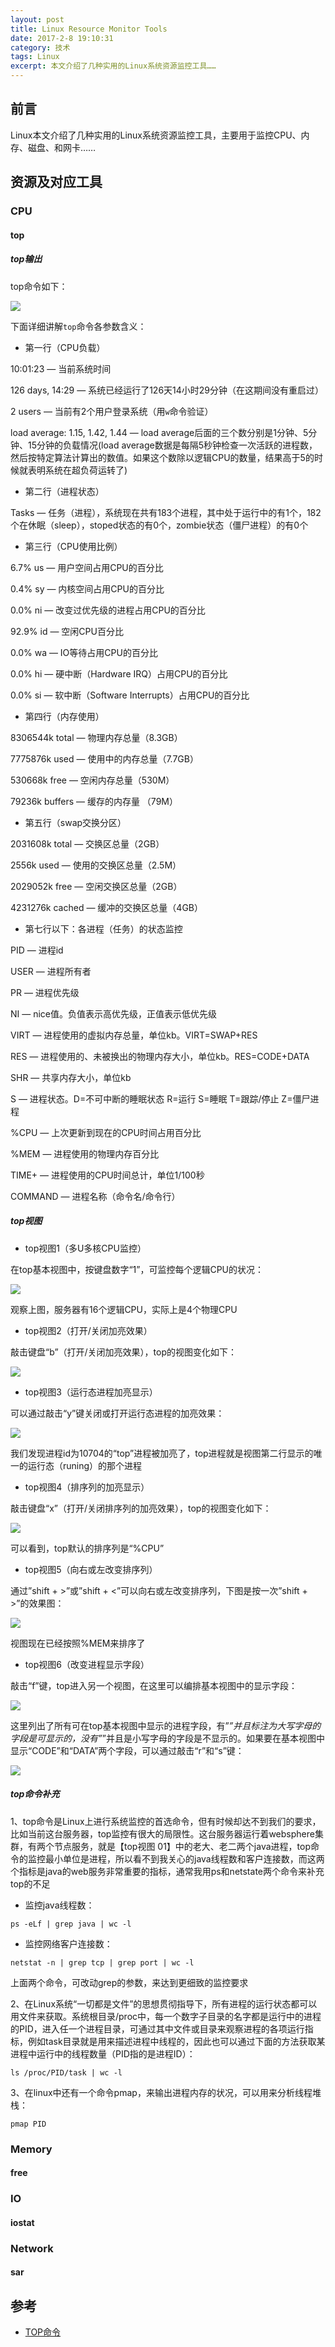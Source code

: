 ```yaml
---
layout: post
title: Linux Resource Monitor Tools
date: 2017-2-8 19:10:31
category: 技术
tags: Linux
excerpt: 本文介绍了几种实用的Linux系统资源监控工具……
---
```


## 前言

Linux本文介绍了几种实用的Linux系统资源监控工具，主要用于监控CPU、内存、磁盘、和网卡……

## 资源及对应工具

### CPU

#### top

##### top输出

top命令如下：

![](/public/img/resource_monitor/top.png)

下面详细讲解`top`命令各参数含义：

* 第一行（CPU负载）

10:01:23 — 当前系统时间

126 days, 14:29 — 系统已经运行了126天14小时29分钟（在这期间没有重启过）

2 users — 当前有2个用户登录系统（用`w`命令验证）

load average: 1.15, 1.42, 1.44 — load average后面的三个数分别是1分钟、5分钟、15分钟的负载情况(load average数据是每隔5秒钟检查一次活跃的进程数，然后按特定算法计算出的数值。如果这个数除以逻辑CPU的数量，结果高于5的时候就表明系统在超负荷运转了)

* 第二行（进程状态）

Tasks — 任务（进程），系统现在共有183个进程，其中处于运行中的有1个，182个在休眠（sleep），stoped状态的有0个，zombie状态（僵尸进程）的有0个

* 第三行（CPU使用比例）

6.7% us — 用户空间占用CPU的百分比

0.4% sy — 内核空间占用CPU的百分比

0.0% ni — 改变过优先级的进程占用CPU的百分比

92.9% id — 空闲CPU百分比

0.0% wa — IO等待占用CPU的百分比

0.0% hi — 硬中断（Hardware IRQ）占用CPU的百分比

0.0% si — 软中断（Software Interrupts）占用CPU的百分比

* 第四行（内存使用）

8306544k total — 物理内存总量（8.3GB）

7775876k used — 使用中的内存总量（7.7GB）

530668k free — 空闲内存总量（530M）

79236k buffers — 缓存的内存量 （79M）

* 第五行（swap交换分区）

2031608k total — 交换区总量（2GB）

2556k used — 使用的交换区总量（2.5M）

2029052k free — 空闲交换区总量（2GB）

4231276k cached — 缓冲的交换区总量（4GB）

* 第七行以下：各进程（任务）的状态监控

PID — 进程id

USER — 进程所有者

PR — 进程优先级

NI — nice值。负值表示高优先级，正值表示低优先级

VIRT — 进程使用的虚拟内存总量，单位kb。VIRT=SWAP+RES

RES — 进程使用的、未被换出的物理内存大小，单位kb。RES=CODE+DATA

SHR — 共享内存大小，单位kb

S — 进程状态。D=不可中断的睡眠状态 R=运行 S=睡眠 T=跟踪/停止 Z=僵尸进程

%CPU — 上次更新到现在的CPU时间占用百分比

%MEM — 进程使用的物理内存百分比

TIME+ — 进程使用的CPU时间总计，单位1/100秒

COMMAND — 进程名称（命令名/命令行）

##### top视图

* top视图1（多U多核CPU监控）

在top基本视图中，按键盘数字“1”，可监控每个逻辑CPU的状况：

![](/public/img/resource_monitor/top-1.png)

观察上图，服务器有16个逻辑CPU，实际上是4个物理CPU

* top视图2（打开/关闭加亮效果）

敲击键盘“b”（打开/关闭加亮效果），top的视图变化如下：

![](/public/img/resource_monitor/top-y.png)

* top视图3（运行态进程加亮显示）

可以通过敲击“y”键关闭或打开运行态进程的加亮效果：

![](/public/img/resource_monitor/top-y.png)

我们发现进程id为10704的“top”进程被加亮了，top进程就是视图第二行显示的唯一的运行态（runing）的那个进程

* top视图4（排序列的加亮显示）

敲击键盘“x”（打开/关闭排序列的加亮效果），top的视图变化如下：

![](/public/img/resource_monitor/top-x.png)

可以看到，top默认的排序列是“%CPU”

* top视图5（向右或左改变排序列）

通过”shift + >”或”shift + <”可以向右或左改变排序列，下图是按一次”shift + >”的效果图：

![](/public/img/resource_monitor/top-shift.png)

视图现在已经按照%MEM来排序了

* top视图6（改变进程显示字段）

敲击“f”键，top进入另一个视图，在这里可以编排基本视图中的显示字段：

![](/public/img/resource_monitor/top-f.png)

这里列出了所有可在top基本视图中显示的进程字段，有”*”并且标注为大写字母的字段是可显示的，没有”*”并且是小写字母的字段是不显示的。如果要在基本视图中显示“CODE”和“DATA”两个字段，可以通过敲击“r”和“s”键：

![](/public/img/resource_monitor/top-f-r_s.png)

##### top命令补充

1、top命令是Linux上进行系统监控的首选命令，但有时候却达不到我们的要求，比如当前这台服务器，top监控有很大的局限性。这台服务器运行着websphere集群，有两个节点服务，就是【top视图 01】中的老大、老二两个java进程，top命令的监控最小单位是进程，所以看不到我关心的java线程数和客户连接数，而这两个指标是java的web服务非常重要的指标，通常我用ps和netstate两个命令来补充top的不足

* 监控java线程数：

`ps -eLf | grep java | wc -l`

* 监控网络客户连接数：

`netstat -n | grep tcp | grep port | wc -l`

上面两个命令，可改动grep的参数，来达到更细致的监控要求

2、在Linux系统“一切都是文件”的思想贯彻指导下，所有进程的运行状态都可以用文件来获取。系统根目录/proc中，每一个数字子目录的名字都是运行中的进程的PID，进入任一个进程目录，可通过其中文件或目录来观察进程的各项运行指标，例如task目录就是用来描述进程中线程的，因此也可以通过下面的方法获取某进程中运行中的线程数量（PID指的是进程ID）：

`ls /proc/PID/task | wc -l`

3、在linux中还有一个命令pmap，来输出进程内存的状况，可以用来分析线程堆栈：

`pmap PID`

### Memory

#### free



### IO

#### iostat

### Network

#### sar

## 参考

* [TOP命令](http://www.jb51.net/article/40807.htm)




